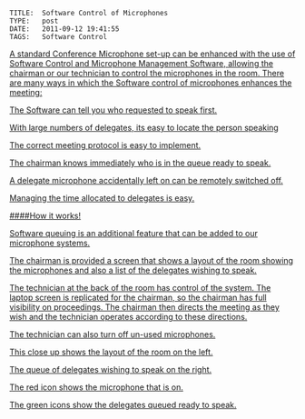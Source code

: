     
    TITLE: 	Software Control of Microphones	
    TYPE: 	post	
    DATE: 	2011-09-12 19:41:55	
    TAGS: 	Software Control	




<a href="http://congressrental.com.au/wp-content/uploads/2011/09/Screen-only.jpg">



A standard Conference Microphone set-up can be enhanced with the use of Software  Control and Microphone Management Software, allowing the chairman or our technician to control the microphones in the room. There are many ways in which the Software control of microphones enhances the meeting:



The Software can tell you who requested to speak first.



With large numbers of delegates, its easy to locate the person speaking



 The correct meeting protocol is easy to implement.



The chairman knows immediately who is in the queue ready to speak.



A delegate microphone accidentally left on can be remotely switched off.



Managing the time allocated to delegates is easy.





####How it works!



<a href="http://congressrental.com.au/wp-content/uploads/2011/09/mics-dome-sftware-ctrl-cropped.jpg">



Software queuing is an additional feature that can be added to our microphone systems.



The chairman is provided a screen that shows a layout of the room showing the microphones and also a list of the delegates wishing to speak.



The technician at the back of the room has control of the system. The laptop screen is replicated for the chairman, so the chairman has full visibility on proceedings. The chairman then directs the meeting as they wish and the technician operates according to these directions.



<a href="http://congressrental.com.au/wp-content/uploads/2011/09/Screen-only.jpg">



The technician can also turn off un-used microphones.



 This close up shows the layout of the room on the left.



The queue of delegates wishing to speak on the right.



The red icon shows the microphone that is on.



The green icons show the delegates queued ready to speak.



